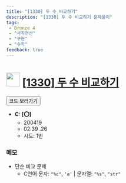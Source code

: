 ```yaml
---
title: "[1330] 두 수 비교하기"
description: "[1330] 두 수 비교하기 문제풀이"
tags: 
 - Bronze 4
 - "사칙연산"
 - "구현"
 - "수학"
feedback: true
---
```

<h1><img src="https://doky.space/assets/icpclev/b4.svg" height="37px"> <a href="http://icpc.me/1330" target="_blank">[1330] 두 수 비교하기</a></h1>

<a href="https://github.com/DokySp/acmicpc-practice/tree/master/1330"><button class="btn btn-info">코드 보러가기</button></a>

- **C: [:o:]**
  - 200419
  - 02:39 .26
  - 시도: 1번

### 메모
 - 단순 비교 문제
    - C언어 문자: `"%c"`, `'a'`  |  문자열: `"%s"`, `"str"`
